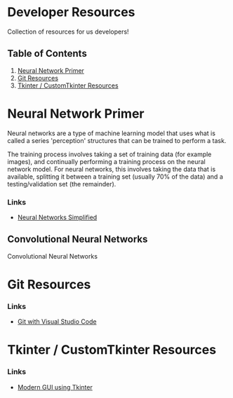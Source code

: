 # Developer Resources
Collection of resources for us developers!

## Table of Contents
1. [Neural Network Primer](#neural-network-primer)
2. [Git Resources](#git-resources)
3. [Tkinter / CustomTkinter Resources](#tkinter--customtkinter-resources)

# Neural Network Primer
Neural networks are a type of machine learning model that uses what is called a series 'perception' structures that can be trained to perform a task. 

The training process involves taking a set of training data (for example images), and continually performing a training process on the neural network model. For neural networks, this involves taking the data that is available, splitting it between a training set (usually 70% of the data) and a testing/validation set (the remainder). 

### Links
- [Neural Networks Simplified](https://towardsdatascience.com/neuralnetworks-implementation-d55cc6fc2f62)

## Convolutional Neural Networks
Convolutional Neural Networks

# Git Resources
### Links
- [Git with Visual Studio Code](https://www.youtube.com/watch?v=i_23KUAEtUM)

# Tkinter / CustomTkinter Resources
### Links
- [Modern GUI using Tkinter](https://medium.com/@fareedkhandev/modern-gui-using-tkinter-12da0b983e22)